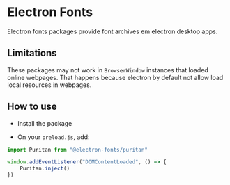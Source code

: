 # Electron Fonts

Electron fonts packages provide font archives em electron desktop apps.

## Limitations

These packages may not work in `BrowserWindow` instances that loaded online webpages. That happens because electron by default not allow load local resources in webpages.

## How to use

* Install the package

* On your `preload.js`, add:

```ts
import Puritan from "@electron-fonts/puritan"

window.addEventListener("DOMContentLoaded", () => {
    Puritan.inject()
})
```